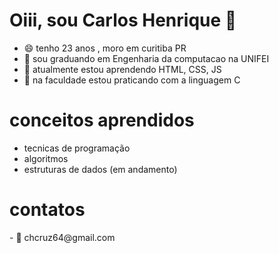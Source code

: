 <h1>Oiii, sou Carlos Henrique 🥳</h1>

 
- 😄 tenho 23 anos , moro em curitiba PR
- 🔭 sou graduando em Engenharia da computacao na UNIFEI
- 🌱 atualmente estou aprendendo HTML, CSS, JS
- 👯 na faculdade estou praticando com a linguagem C


<h1>conceitos aprendidos</h1>
 <ul>
     <li> tecnicas de programação </li>
     <li> algoritmos </li>
     <li>estruturas de dados (em andamento) </li>
 </ul>
   

<h1>contatos</h1>
- 💬 chcruz64@gmail.com
